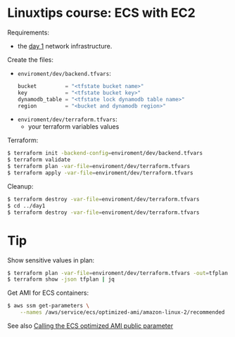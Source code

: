 # Linuxtips course: ECS with EC2

Requirements:

* the [day 1](../day1/README.md) network infrastructure.

Create the files:
* `enviroment/dev/backend.tfvars`:
  ```tf
  bucket         = "<tfstate bucket name>"
  key            = "<tfstate bucket key>"
  dynamodb_table = "<tfstate lock dynamodb table name>"
  region         = "<bucket and dynamodb region>"
  ```
* `enviroment/dev/terraform.tfvars`:
  * your terraform variables values

Terraform:

```bash
$ terraform init -backend-config=enviroment/dev/backend.tfvars
$ terraform validate
$ terraform plan -var-file=enviroment/dev/terraform.tfvars
$ terraform apply -var-file=enviroment/dev/terraform.tfvars
```

Cleanup:

```bash
$ terraform destroy -var-file=enviroment/dev/terraform.tfvars
$ cd ../day1
$ terraform destroy -var-file=enviroment/dev/terraform.tfvars
```

# Tip

Show sensitive values in plan:

```bash
$ terraform plan -var-file=enviroment/dev/terraform.tfvars -out=tfplan
$ terraform show -json tfplan | jq
```

Get AMI for ECS containers:

```bash
$ aws ssm get-parameters \
    --names /aws/service/ecs/optimized-ami/amazon-linux-2/recommended
```

See also [Calling the ECS optimized AMI public parameter](https://docs.aws.amazon.com/systems-manager/latest/userguide/parameter-store-public-parameters-ecs.html)

